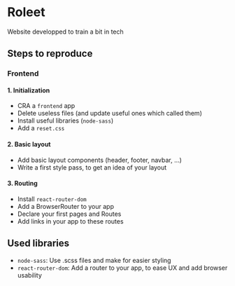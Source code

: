 # Roleet

Website developped to train a bit in tech

## Steps to reproduce

### Frontend

#### 1. Initialization

- CRA a `frontend` app
- Delete useless files (and update useful ones which called them)
- Install useful libraries (`node-sass`)
- Add a `reset.css`

#### 2. Basic layout

- Add basic layout components (header, footer, navbar, ...)
- Write a first style pass, to get an idea of your layout

#### 3. Routing

- Install `react-router-dom`
- Add a BrowserRouter to your app
- Declare your first pages and Routes
- Add links in your app to these routes

## Used libraries

- `node-sass`: Use .scss files and make for easier styling
- `react-router-dom`: Add a router to your app, to ease UX and add browser usability
